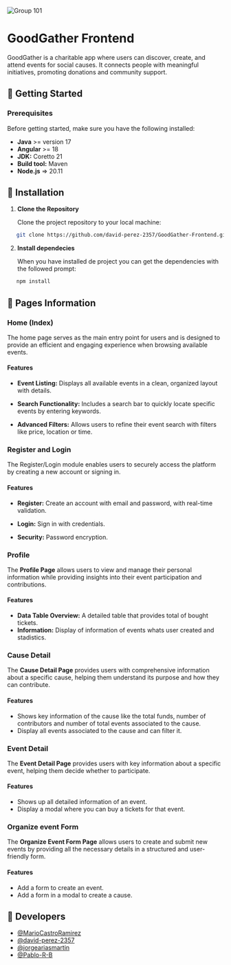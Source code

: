 ![Group 101](https://github.com/user-attachments/assets/afbee22d-5376-4fd9-8c1e-d06c7ab9fe9b)

# GoodGather Frontend

GoodGather is a charitable app where users can discover, create, and attend events for social causes. It connects people with meaningful initiatives, promoting donations and community support.

## 🚀 Getting Started
### Prerequisites
Before getting started, make sure you have the following installed:
- **Java** >= version 17
- **Angular** >= 18
- **JDK:** Coretto 21
- **Build tool:** Maven
- **Node.js** => 20.11

## 🔧 Installation
1. **Clone the Repository**

   Clone the project repository to your local machine:
   
```bash
   git clone https://github.com/david-perez-2357/GoodGather-Frontend.git
   ```

2. **Install dependecies**

   When you have installed de project you can get the dependencies with the followed prompt:
   
```bash
   npm install
   ```
## 📖 Pages Information

### Home (Index)  

  The home page serves as the main entry point for users and is designed to provide an efficient and engaging experience when browsing available events.

  #### Features  
- **Event Listing:**  Displays all available events in a clean, organized layout with details. 

- **Search Functionality:** Includes a search bar to quickly locate specific events by entering keywords.  

- **Advanced Filters:**  Allows users to refine their event search with filters like price, location or time.

### Register and Login

  The Register/Login module enables users to securely access the platform by creating a new account or signing in.

  #### Features
  - **Register:** Create an account with email and password, with real-time validation.
  
  - **Login:** Sign in with credentials.
  
  - **Security:** Password encryption.

### Profile

The **Profile Page** allows users to view and manage their personal information while providing insights into their event participation and contributions.  

#### Features  

- **Data Table Overview:**  A detailed table that provides total of bought tickets.
- **Information:** Display of information of events whats user created and stadistics.

### Cause Detail

The **Cause Detail Page** provides users with comprehensive information about a specific cause, helping them understand its purpose and how they can contribute.  

#### Features  

-  Shows key information of the cause like the total funds, number of contributors and number of total events associated to the cause.
-  Display all events associated to the cause and can filter it.

### Event Detail

The **Event Detail Page** provides users with key information about a specific event, helping them decide whether to participate.  

#### Features  
- Shows up all detailed information of an event.
- Display a modal where you can buy a tickets for that event.

### Organize event Form

The **Organize Event Form Page** allows users to create and submit new events by providing all the necessary details in a structured and user-friendly form.  

#### Features  
- Add a form to create an event.
- Add a form in a modal to create a cause.

## 👷 Developers
- [@MarioCastroRamirez](https://github.com/MarioCastroRamirez)
- [@david-perez-2357](https://github.com/david-perez-2357)
- [@jorgeariasmartin](https://github.com/jorgeariasmartin)
- [@Pablo-R-B](https://github.com/Pablo-R-B)
